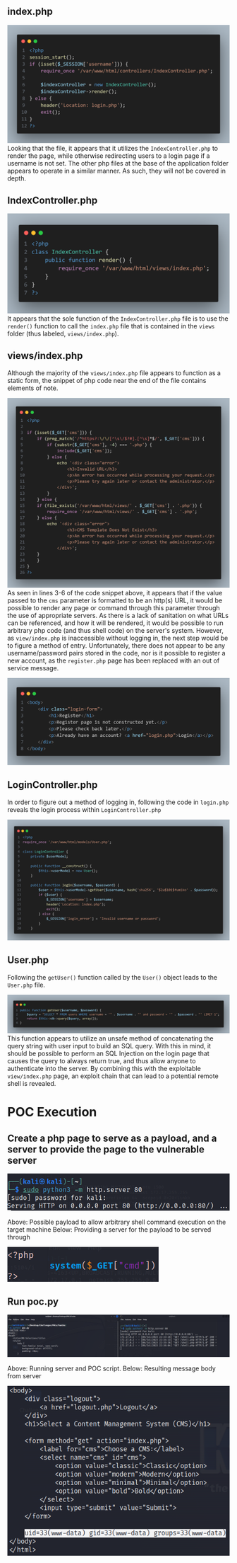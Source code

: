 ## index.php

![](images/1.png)
Looking that the file, it appears that it utilizes the `IndexController.php` to render the page, while otherwise redirecting users to a login page if a username is not set. The other php files at the base of the application folder appears to operate in a similar manner. As such, they will not be covered in depth.
## IndexController.php

![](images/2.png)
It appears that the sole function of the `IndexController.php` file is to use the `render()` function to call the `index.php` file that is contained in the `views` folder (thus labeled, `views/index.php`).
## views/index.php
Although the majority of the `views/index.php` file appears to function as a static form, the snippet of php code near the end of the file contains elements of note.

![](images/3.png)
As seen in lines 3-6 of the code snippet above, it appears that if the value passed to the `cms` parameter is formatted to be an http(s) URL, it would be possible to render any page or command through this parameter through the use of appropriate servers.
As there is a lack of sanitation on what URLs can be referenced, and how it will be rendered, it would be possible to run arbitrary php code (and thus shell code) on the server's system. However, as `view/index.php` is inaccessible without logging in, the next step would be to figure a method of entry. Unfortunately, there does not appear to be any username/password pairs stored in the code, nor is it possible to register a new account, as the `register.php` page has been replaced with an out of service message.

![](images/4.png)
## LoginController.php
In order to figure out a method of logging in, following the code in `login.php` reveals the login process within `LoginController.php`

![](images/5.png)
## User.php
Following the `getUser()` function called by the `User()` object leads to the `User.php` file.

![](images/6.png)
This function appears to utilize an unsafe method of concatenating the query string with user input to build an SQL query. With this in mind, it should be possible to perform an SQL Injection on the login page that causes the query to always return true, and thus allow anyone to authenticate into the server. By combining this with the exploitable `view/index.php` page, an exploit chain that can lead to a potential remote shell is revealed.
# POC Execution
## Create a php page to serve as a payload, and a server to provide the page to the vulnerable server

![](images/7.png)

Above: Possible payload to allow arbitrary shell command execution on the target machine
Below: Providing a server for the payload to be served through

![](images/8.png)
## Run poc.py

![](images/9.png)

Above: Running server and POC script.
Below: Resulting message body from server

![](images/10.png)
